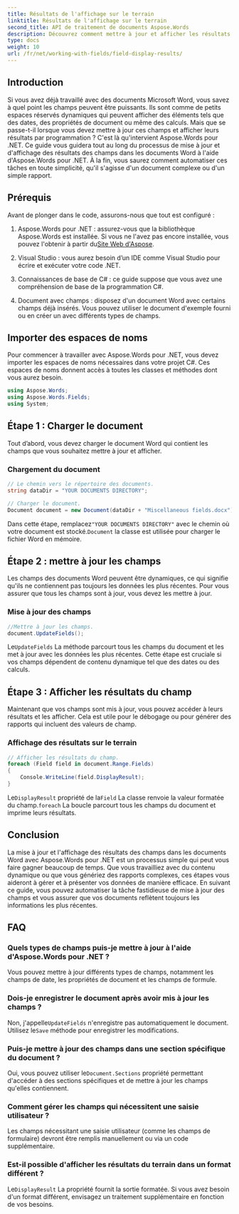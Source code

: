 ```yaml
---
title: Résultats de l'affichage sur le terrain
linktitle: Résultats de l'affichage sur le terrain
second_title: API de traitement de documents Aspose.Words
description: Découvrez comment mettre à jour et afficher les résultats des champs dans les documents Word à l'aide d'Aspose.Words pour .NET grâce à ce guide étape par étape. Idéal pour automatiser les tâches liées aux documents.
type: docs
weight: 10
url: /fr/net/working-with-fields/field-display-results/
---
```

## Introduction

Si vous avez déjà travaillé avec des documents Microsoft Word, vous savez à quel point les champs peuvent être puissants. Ils sont comme de petits espaces réservés dynamiques qui peuvent afficher des éléments tels que des dates, des propriétés de document ou même des calculs. Mais que se passe-t-il lorsque vous devez mettre à jour ces champs et afficher leurs résultats par programmation ? C'est là qu'intervient Aspose.Words pour .NET. Ce guide vous guidera tout au long du processus de mise à jour et d'affichage des résultats des champs dans les documents Word à l'aide d'Aspose.Words pour .NET. À la fin, vous saurez comment automatiser ces tâches en toute simplicité, qu'il s'agisse d'un document complexe ou d'un simple rapport.

## Prérequis

Avant de plonger dans le code, assurons-nous que tout est configuré :

1. Aspose.Words pour .NET : assurez-vous que la bibliothèque Aspose.Words est installée. Si vous ne l'avez pas encore installée, vous pouvez l'obtenir à partir du[Site Web d'Aspose](https://releases.aspose.com/words/net/).

2. Visual Studio : vous aurez besoin d’un IDE comme Visual Studio pour écrire et exécuter votre code .NET.

3. Connaissances de base de C# : ce guide suppose que vous avez une compréhension de base de la programmation C#.

4. Document avec champs : disposez d'un document Word avec certains champs déjà insérés. Vous pouvez utiliser le document d'exemple fourni ou en créer un avec différents types de champs.

## Importer des espaces de noms

Pour commencer à travailler avec Aspose.Words pour .NET, vous devez importer les espaces de noms nécessaires dans votre projet C#. Ces espaces de noms donnent accès à toutes les classes et méthodes dont vous aurez besoin.

```csharp
using Aspose.Words;
using Aspose.Words.Fields;
using System;
```

## Étape 1 : Charger le document

Tout d’abord, vous devez charger le document Word qui contient les champs que vous souhaitez mettre à jour et afficher.

### Chargement du document

```csharp
// Le chemin vers le répertoire des documents.
string dataDir = "YOUR DOCUMENTS DIRECTORY";

// Charger le document.
Document document = new Document(dataDir + "Miscellaneous fields.docx");
```

 Dans cette étape, remplacez`"YOUR DOCUMENTS DIRECTORY"` avec le chemin où votre document est stocké.`Document` la classe est utilisée pour charger le fichier Word en mémoire.

## Étape 2 : mettre à jour les champs

Les champs des documents Word peuvent être dynamiques, ce qui signifie qu'ils ne contiennent pas toujours les données les plus récentes. Pour vous assurer que tous les champs sont à jour, vous devez les mettre à jour.

### Mise à jour des champs

```csharp
//Mettre à jour les champs.
document.UpdateFields();
```

 Le`UpdateFields` La méthode parcourt tous les champs du document et les met à jour avec les données les plus récentes. Cette étape est cruciale si vos champs dépendent de contenu dynamique tel que des dates ou des calculs.

## Étape 3 : Afficher les résultats du champ

Maintenant que vos champs sont mis à jour, vous pouvez accéder à leurs résultats et les afficher. Cela est utile pour le débogage ou pour générer des rapports qui incluent des valeurs de champ.

### Affichage des résultats sur le terrain

```csharp
// Afficher les résultats du champ.
foreach (Field field in document.Range.Fields)
{
    Console.WriteLine(field.DisplayResult);
}
```

 Le`DisplayResult` propriété de la`Field` La classe renvoie la valeur formatée du champ.`foreach` La boucle parcourt tous les champs du document et imprime leurs résultats.

## Conclusion

La mise à jour et l'affichage des résultats des champs dans les documents Word avec Aspose.Words pour .NET est un processus simple qui peut vous faire gagner beaucoup de temps. Que vous travailliez avec du contenu dynamique ou que vous génériez des rapports complexes, ces étapes vous aideront à gérer et à présenter vos données de manière efficace. En suivant ce guide, vous pouvez automatiser la tâche fastidieuse de mise à jour des champs et vous assurer que vos documents reflètent toujours les informations les plus récentes.

## FAQ

### Quels types de champs puis-je mettre à jour à l'aide d'Aspose.Words pour .NET ?  
Vous pouvez mettre à jour différents types de champs, notamment les champs de date, les propriétés de document et les champs de formule.

### Dois-je enregistrer le document après avoir mis à jour les champs ?  
 Non, j'appelle`UpdateFields` n'enregistre pas automatiquement le document. Utilisez le`Save` méthode pour enregistrer les modifications.

### Puis-je mettre à jour des champs dans une section spécifique du document ?  
 Oui, vous pouvez utiliser le`Document.Sections` propriété permettant d'accéder à des sections spécifiques et de mettre à jour les champs qu'elles contiennent.

### Comment gérer les champs qui nécessitent une saisie utilisateur ?  
Les champs nécessitant une saisie utilisateur (comme les champs de formulaire) devront être remplis manuellement ou via un code supplémentaire.

### Est-il possible d'afficher les résultats du terrain dans un format différent ?  
 Le`DisplayResult` La propriété fournit la sortie formatée. Si vous avez besoin d'un format différent, envisagez un traitement supplémentaire en fonction de vos besoins.